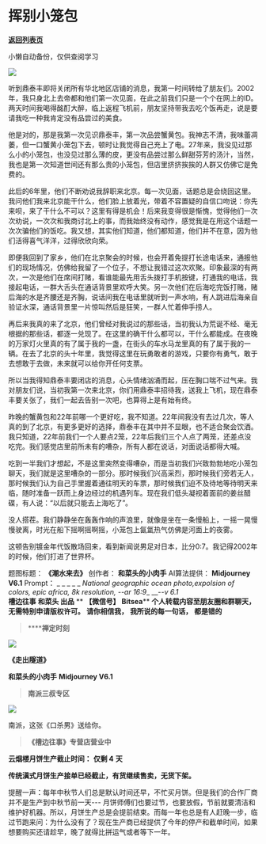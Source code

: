 # 挥别小笼包

[**返回列表页**](/gzh/槽边往事)

小懒自动备份，仅供查阅学习

![](https://mmbiz.qpic.cn/mmbiz_jpg/Ia6gU9JNtkqcnL8hjGRS8eBHRYNlScYTGHFluMStqnvLDHJHcvaFz3cAXGeDlTicMhAGCT959ASEMj9ROxPuiadg/640?wx_fmt=jpeg&from;=appmsg)

听到鼎泰丰即将关闭所有华北地区店铺的消息，我第一时间转给了朋友们。2002年，我只身北上去帝都和他们第一次见面，在此之前我们只是一个个在网上的ID。两天时间我喝得酩酊大醉，临上返程飞机前，朋友坚持带我去吃个饭再走，说是要请我吃一种我肯定没有品尝过的美食。

他是对的，那是我第一次见识鼎泰丰，第一次品尝蟹黄包。我神志不清，我味蕾凋萎，但一口蟹黄小笼包下去，顿时让我觉得自己充上了电。27年来，我没见过那么小的小笼包，也没见过那么薄的皮，更没有品尝过那么鲜甜芬芳的汤汁，当然，我也是第一次知道世间还有那么贵的小笼包，但店里挤挤挨挨的人群又仿佛它是免费的。

此后的6年里，他们不断劝说我辞职来北京。每一次见面，话题总是会绕回这里。我问他们我来北京能干什么，他们脸上放着光，带着不容置疑的自信口吻说：你先来呗，来了干什么不可以？这里有得是机会！后来我变得很是惭愧，觉得他们一次次劝说，一次次和我商讨北上的事，而我始终没有动作，感觉我是在用这个话题一次次骗他们的饭吃。我又想，其实他们知道，他们都知道，他们并不在意，因为他们活得喜气洋洋，过得欣欣向荣。

即便我回到了家乡，他们在北京聚会的时候，也会开着免提打长途电话来，通报他们的现场情况，仿佛给我留了一个位子，不想让我错过这次欢聚。印象最深的有两次，一次是他们在席间打赌，看谁能最先用舌头拨打手机按键，打通我的电话，我接起电话，一群大舌头在通话背景里欢呼大笑。另一次他们在后海吃完饭打赌，赌后海的水是齐腰还是齐胸，说话间我在电话里就听到一声水响，有人跳进后海亲自验证水深，通话背景里一片惊叫然后是狂笑，一群人忙着伸手捞人。

再后来我真的来了北京，他们曾经对我说过的那些话，当初我认为荒诞不经、毫无根据的那些话，都逐一兑现了。在这里的确干什么都可以，干什么都能成。在夜晚的万家灯火里真的有了属于我的一盏，在街头的车水马龙里真的有了属于我的一辆。在去了北京的头十年里，我觉得这里在玩勇敢者的游戏，只要你有勇气，敢于去想敢于去做，未来就可以给你开任何支票。

所以当我得知鼎泰丰要闭店的消息，心头情绪汹涌而起，压在胸口喘不过气来。我对朋友们说，当初我第一次来北京，你们用鼎泰丰招待我，送我上飞机，现在鼎泰丰要关张了，我们一起去告别一次吧，也算得上是有始有终。

昨晚的蟹黄包和22年前哪一个更好吃，我不知道。22年间我没有去过几次，等人真的到了北京，有更多更好的选择，鼎泰丰在其中并不显眼，也不适合聚会饮酒。我只知道，22年前我们一个人要点2笼，22年后我们三个人点了两笼，还差点没吃完。我们感觉店里前所未有的嘈杂，所有人都在说话，对面说话都得大喊。  

吃到一半我们才想起，不是这里突然变得嘈杂，而是当初我们兴致勃勃地吃小笼包聊天，我们就是这里嘈杂的一部分。那时候我们兴高采烈，那时候我们旁若无人，那时候我们认为自己手里握着通往明天的车票，那时候我们迫不及待地等待明天来临，随时准备一跃而上身边经过的机遇列车。现在我们低头凝视着面前的姜丝醋碟，有人说：“以后就只能去上海吃了”。

没人搭茬。我们静静坐在轰轰作响的声浪里，就像是坐在一条慢船上，一摇一晃慢慢驶离，时光在船下摇啊摇啊摇，小笼包上氤氲热气仿佛是河面上的夜雾。

这顿告别镀金年代饭散场回来，看到新闻说男足对日本，比分0:7。我记得2002年的时候，他们打进了世界杯。

  

题图标题： **《潮水来去》** 创作者： **和菜头的小肉手** AI算法提供： **Midjourney V6.1** Prompt： _ _ _ _
_ _National geographic ocean photo,expolsion of colors, epic africa, 8k
resolution, --ar 16:9__ __-_-v 6.1_  
 **槽边往事** **和菜头 出品** ** **【微信号】** **Bitsea**** **个人转载内容至朋友圈和群聊天，无需特别申请版权许可。**
**请你相信我，** **我所说的每一句话，** **都是错的**

>  ******禅定时刻**

![](https://mmbiz.qpic.cn/mmbiz_jpg/Ia6gU9JNtkqcnL8hjGRS8eBHRYNlScYTsQKqYR1ksTicXdVv5Amr6Z2P1bgICDLXd0Z4TgkZFqeBBWM8qwKFTnA/640?wx_fmt=jpeg&from;=appmsg)

 **《走出隧道》**

 **和菜头的小肉手** **Midjourney V6.1**

>  **南派三叔专区**

![](https://mmbiz.qpic.cn/mmbiz_jpg/Ia6gU9JNtkqcnL8hjGRS8eBHRYNlScYTS1qQpPaVnASic03SjMexEjHpCiaa6ibcJSE4N2J9KCPFPq6BWhzHEf43g/640?wx_fmt=jpeg&from;=appmsg)

南派，这张《口杀男》送给你。

>  **《槽边往事》专营店营业中**

 **云烟楼月饼生产截止时间：** **仅剩 4** **天**  

 **传统滇式月饼生产接单已经截止，有货继续售卖，无货下架。**  

提醒一声：每年中秋节人们总是默认时间还早，不忙买月饼。但是我们的合作厂商并不是生产到中秋节前一天---
月饼师傅们也要过节，也要放假，节前就要清洁和维护好机器。所以，月饼生产总是会提前结束。而每一年也总是有人赶晚一步，临过节跑来问：为什么没有了？现在生产商已经提供了今年的停产和截单时间，如果想要购买还请趁早，晚了就得比拼运气或者等下一年。

